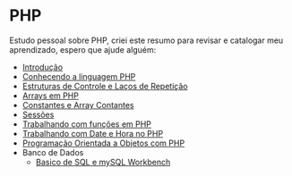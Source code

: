 # PHP

Estudo pessoal sobre PHP, criei este resumo para revisar e catalogar meu aprendizado, espero que ajude alguém:

- [Introdução](001-introducao/README.md)
- [Conhecendo a linguagem PHP](002-conhecendo-a-linguagem-php/README.md)
- [Estruturas de Controle e Laços de Repetição](003-estruturas-de-controle-e-lacos-de-repeticao/README.md)
- [Arrays em PHP](004-arrays-em-php/README.md)
- [Constantes e Array Contantes](005-constantes-e-array-constantes/README.md)
- [Sessões](006-sessoes/README.md)
- [Trabalhando com funções em PHP](007-trabalhando-com-funcoes-em-php/README.md)
- [Trabalhando com Date e Hora no PHP](008-trabalhando-com-date-e-hora-no-php/README.md)
- [Programação Orientada a Objetos com PHP](009-programacao-orientada-a-objetos/README.md)
- Banco de Dados
    - [Basico de SQL e mySQL Workbench](010-banco-de-dados/README.md)
